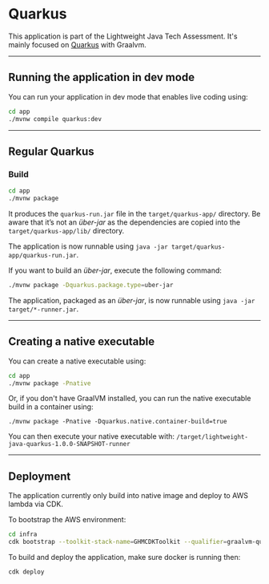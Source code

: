 # Quarkus

This application is part of the Lightweight Java Tech Assessment. It's mainly focused on [Quarkus](https://quarkus.io/) with Graalvm.

---
## Running the application in dev mode

You can run your application in dev mode that enables live coding using:
```bash
cd app
./mvnw compile quarkus:dev
```


---
## Regular Quarkus
### Build
```bash
cd app
./mvnw package
```
It produces the `quarkus-run.jar` file in the `target/quarkus-app/` directory.
Be aware that it’s not an _über-jar_ as the dependencies are copied into the `target/quarkus-app/lib/` directory.

The application is now runnable using `java -jar target/quarkus-app/quarkus-run.jar`.

If you want to build an _über-jar_, execute the following command:
```bash
./mvnw package -Dquarkus.package.type=uber-jar
```

The application, packaged as an _über-jar_, is now runnable using `java -jar target/*-runner.jar`.


---
## Creating a native executable

You can create a native executable using: 
```bash
cd app
./mvnw package -Pnative
```

Or, if you don't have GraalVM installed, you can run the native executable build in a container using: 
```shell script
./mvnw package -Pnative -Dquarkus.native.container-build=true
```

You can then execute your native executable with: `/target/lightweight-java-quarkus-1.0.0-SNAPSHOT-runner`

---
## Deployment
The application currently only build into native image and deploy to AWS lambda via CDK.

To bootstrap the AWS environment:
```bash
cd infra
cdk bootstrap --toolkit-stack-name=GHMCDKToolkit --qualifier=graalvm-quarkus -v
```
To build and deploy the application, make sure docker is running then:
```bash
cdk deploy
```